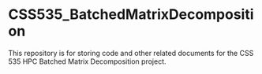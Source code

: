 # CSS535_BatchedMatrixDecomposition
This repository is for storing code and other related documents for the CSS 535 HPC Batched Matrix Decomposition project.
